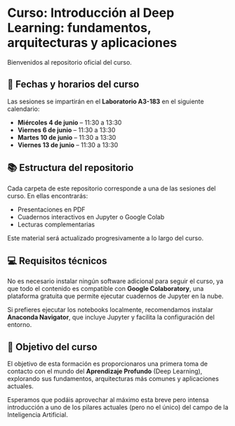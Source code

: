 # Curso: Introducción al Deep Learning: fundamentos, arquitecturas y aplicaciones

Bienvenidos al repositorio oficial del curso.

## 📅 Fechas y horarios del curso

Las sesiones se impartirán en el **Laboratorio A3-183** en el siguiente calendario:

* **Miércoles 4 de junio** – 11:30 a 13:30
* **Viernes 6 de junio** – 11:30 a 13:30
* **Martes 10 de junio** – 11:30 a 13:30
* **Viernes 13 de junio** – 11:30 a 13:30

## 📚 Estructura del repositorio

Cada carpeta de este repositorio corresponde a una de las sesiones del curso. En ellas encontrarás:

* Presentaciones en PDF
* Cuadernos interactivos en Jupyter o Google Colab
* Lecturas complementarias

Este material será actualizado progresivamente a lo largo del curso.

## 💻 Requisitos técnicos

No es necesario instalar ningún software adicional para seguir el curso, ya que todo el contenido es compatible con **Google Colaboratory**, una plataforma gratuita que permite ejecutar cuadernos de Jupyter en la nube.

Si prefieres ejecutar los notebooks localmente, recomendamos instalar **Anaconda Navigator**, que incluye Jupyter y facilita la configuración del entorno.

## 🙌 Objetivo del curso

El objetivo de esta formación es proporcionaros una primera toma de contacto con el mundo del **Aprendizaje Profundo** (Deep Learning), explorando sus fundamentos, arquitecturas más comunes y aplicaciones actuales.

Esperamos que podáis aprovechar al máximo esta breve pero intensa introducción a uno de los pilares actuales (pero no el único) del campo de la Inteligencia Artificial.
